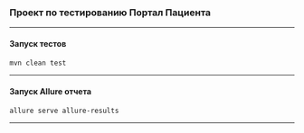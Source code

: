### Проект по тестированию Портал Пациента

---

#### Запуск тестов
```sh
mvn clean test
```

---

#### Запуск Allure отчета
```sh
allure serve allure-results
```

---

